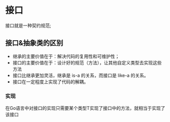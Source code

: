 # 接口
接口就是一种契约规范;

## 接口&抽象类的区别
- 继承的主要价值在于：解决代码的复用性和可维护性； 
- 接口的主要价值在于：设计好的规范（方法），让其他自定义类型去实现这些方法
- 接口比继承更加灵活，继承是 is-a 的关系，而接口是 like-a 的关系。
- 接口在一定程度上实现了代码的解耦。

### 实现
在Go语言中对接口的实现只需要某个类型T实现了接口中的方法，就相当于实现了该接口
